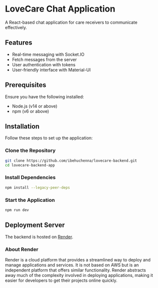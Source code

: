 # LoveCare Chat Application

A React-based chat application for care receivers to communicate effectively.

## Features

- Real-time messaging with Socket.IO
- Fetch messages from the server
- User authentication with tokens
- User-friendly interface with Material-UI

## Prerequisites

Ensure you have the following installed:

- Node.js (v14 or above)
- npm (v6 or above)

## Installation

Follow these steps to set up the application:

### Clone the Repository

```bash
git clone https://github.com/ibehuchenna/lovecare-backend.git
cd lovecare-backend-app
```

### Install Dependencies

```bash
npm install --legacy-peer-deps
```

### Start the Application
```bash
npm run dev 
```


## Deployment Server

The backend is hosted on [Render](https://render.com/).

### About Render

Render is a cloud platform that provides a streamlined way to deploy and manage applications and services. It is not based on AWS but is an independent platform that offers similar functionality. Render abstracts away much of the complexity involved in deploying applications, making it easier for developers to get their projects online quickly.


